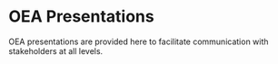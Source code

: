 # OEA Presentations
OEA presentations are provided here to facilitate communication with stakeholders at all levels.
